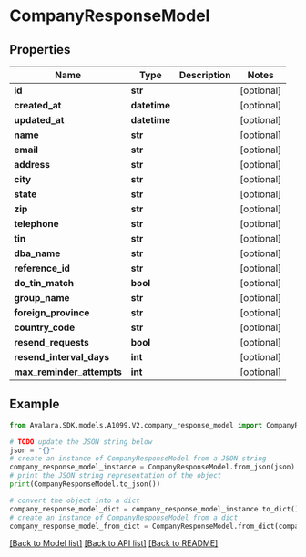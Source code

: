# CompanyResponseModel


## Properties

Name | Type | Description | Notes
------------ | ------------- | ------------- | -------------
**id** | **str** |  | [optional] 
**created_at** | **datetime** |  | [optional] 
**updated_at** | **datetime** |  | [optional] 
**name** | **str** |  | [optional] 
**email** | **str** |  | [optional] 
**address** | **str** |  | [optional] 
**city** | **str** |  | [optional] 
**state** | **str** |  | [optional] 
**zip** | **str** |  | [optional] 
**telephone** | **str** |  | [optional] 
**tin** | **str** |  | [optional] 
**dba_name** | **str** |  | [optional] 
**reference_id** | **str** |  | [optional] 
**do_tin_match** | **bool** |  | [optional] 
**group_name** | **str** |  | [optional] 
**foreign_province** | **str** |  | [optional] 
**country_code** | **str** |  | [optional] 
**resend_requests** | **bool** |  | [optional] 
**resend_interval_days** | **int** |  | [optional] 
**max_reminder_attempts** | **int** |  | [optional] 

## Example

```python
from Avalara.SDK.models.A1099.V2.company_response_model import CompanyResponseModel

# TODO update the JSON string below
json = "{}"
# create an instance of CompanyResponseModel from a JSON string
company_response_model_instance = CompanyResponseModel.from_json(json)
# print the JSON string representation of the object
print(CompanyResponseModel.to_json())

# convert the object into a dict
company_response_model_dict = company_response_model_instance.to_dict()
# create an instance of CompanyResponseModel from a dict
company_response_model_from_dict = CompanyResponseModel.from_dict(company_response_model_dict)
```
[[Back to Model list]](../README.md#documentation-for-models) [[Back to API list]](../README.md#documentation-for-api-endpoints) [[Back to README]](../README.md)


